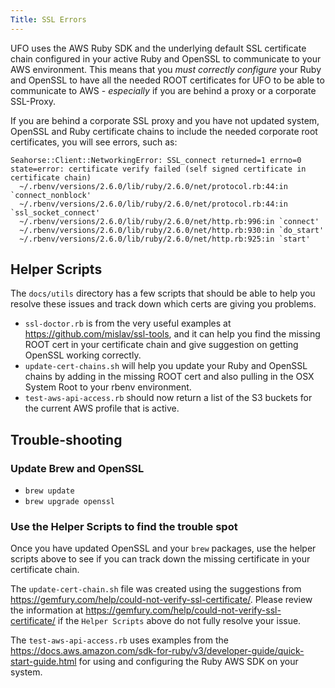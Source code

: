 ```yaml
---
Title: SSL Errors
---
```


UFO uses the AWS Ruby SDK and the underlying default SSL certificate chain configured in your active Ruby and
OpenSSL to communicate to your AWS environment. This means that you _must correctly configure_ your Ruby and OpenSSL to have all the needed ROOT certificates for UFO to be able to communicate to AWS - _especially_ if you are behind a proxy or a corporate SSL-Proxy.

If you are behind a corporate SSL proxy and you have not updated system, OpenSSL and Ruby certificate chains to include the needed corporate root certificates, you will see errors, such as:

```
Seahorse::Client::NetworkingError: SSL_connect returned=1 errno=0 state=error: certificate verify failed (self signed certificate in certificate chain)
  ~/.rbenv/versions/2.6.0/lib/ruby/2.6.0/net/protocol.rb:44:in `connect_nonblock'
  ~/.rbenv/versions/2.6.0/lib/ruby/2.6.0/net/protocol.rb:44:in `ssl_socket_connect'
  ~/.rbenv/versions/2.6.0/lib/ruby/2.6.0/net/http.rb:996:in `connect'
  ~/.rbenv/versions/2.6.0/lib/ruby/2.6.0/net/http.rb:930:in `do_start'
  ~/.rbenv/versions/2.6.0/lib/ruby/2.6.0/net/http.rb:925:in `start'
```

## Helper Scripts

The `docs/utils` directory has a few scripts that should be able to help you resolve these issues and track down which certs are giving you problems.

- `ssl-doctor.rb` is from the very useful examples at <https://github.com/mislav/ssl-tools>, and it can help you find the missing ROOT cert in your certificate chain and give suggestion on getting OpenSSL working correctly.
- `update-cert-chains.sh` will help you update your Ruby and OpenSSL chains by adding in the missing ROOT cert and also pulling in the OSX System Root to your rbenv environment.
- `test-aws-api-access.rb` should now return a list of the S3 buckets for the current AWS profile that is active.

## Trouble-shooting

### Update Brew and OpenSSL

- `brew update`
- `brew upgrade openssl`

### Use the Helper Scripts to find the trouble spot

Once you have updated OpenSSL and your `brew` packages, use the helper scripts above to see if you can track down the missing certificate in your certificate chain.

The `update-cert-chain.sh` file was created using the suggestions from <https://gemfury.com/help/could-not-verify-ssl-certificate/>. Please review the information at <https://gemfury.com/help/could-not-verify-ssl-certificate/> if the `Helper Scripts` above do not fully resolve your issue.

The `test-aws-api-access.rb` uses examples from the <https://docs.aws.amazon.com/sdk-for-ruby/v3/developer-guide/quick-start-guide.html> for using and configuring the Ruby AWS SDK on your system.